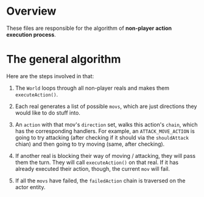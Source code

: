# Overview

These files are responsible for the algorithm of **non-player action execution process**.


# The general algorithm

Here are the steps involved in that:

1. The `World` loops through all non-player reals and makes them `executeAction()`. 

2. Each real generates a list of possible `movs`, which are just directions they would like to do stuff into.

3. An `action` with that mov's `direction` set, walks this action's `chain`, which has the corresponding handlers.
For example, an `ATTACK_MOVE_ACTION` is going to try attacking (after checking if it should via the `shouldAttack` chian) and then going to try moving (same, after checking).

4. If another real is blocking their way of moving / attacking, they will pass them the turn. They will call `executeAction()` on that real. If it has already executed their action, though, the current `mov` will fail.

5. If all the `movs` have failed, the `failedAction` chain is traversed on the actor entity.